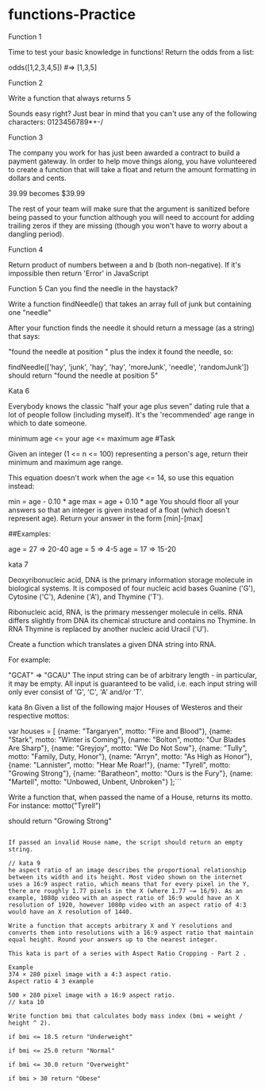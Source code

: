 # functions-Practice

Function 1

Time to test your basic knowledge in functions! Return the odds from a list:

odds([1,2,3,4,5]) #=> [1,3,5]

Function 2

Write a function that always returns 5

Sounds easy right? Just bear in mind that you can't use any of the following characters: 0123456789*+-/

Function 3

The company you work for has just been awarded a contract to build a payment gateway. In order to help move things along, you have volunteered to create a function that will take a float and return the amount formatting in dollars and cents.

39.99 becomes $39.99

The rest of your team will make sure that the argument is sanitized before being passed to your function although you will need to account for adding trailing zeros if they are missing (though you won't have to worry about a dangling period).

Function 4

Return product of numbers between a and b (both non-negative). If it's impossible then return 'Error' in JavaScript

Function 5 
Can you find the needle in the haystack?

Write a function findNeedle() that takes an array full of junk but containing one "needle"

After your function finds the needle it should return a message (as a string) that says:

"found the needle at position " plus the index it found the needle, so:

findNeedle(['hay', 'junk', 'hay', 'hay', 'moreJunk', 'needle', 'randomJunk'])
should return "found the needle at position 5"

Kata 6

Everybody knows the classic "half your age plus seven" dating rule that a lot of people follow (including myself). It's the 'recommended' age range in which to date someone.


minimum age <= your age <= maximum age #Task

Given an integer (1 <= n <= 100) representing a person's age, return their minimum and maximum age range.

This equation doesn't work when the age <= 14, so use this equation instead:

min = age - 0.10 * age
max = age + 0.10 * age
You should floor all your answers so that an integer is given instead of a float (which doesn't represent age). Return your answer in the form [min]-[max]

##Examples:

age = 27   =>   20-40
age = 5    =>   4-5
age = 17   =>   15-20

kata 7

Deoxyribonucleic acid, DNA is the primary information storage molecule in biological systems. It is composed of four nucleic acid bases Guanine ('G'), Cytosine ('C'), Adenine ('A'), and Thymine ('T').

Ribonucleic acid, RNA, is the primary messenger molecule in cells. RNA differs slightly from DNA its chemical structure and contains no Thymine. In RNA Thymine is replaced by another nucleic acid Uracil ('U').

Create a function which translates a given DNA string into RNA.

For example:

"GCAT"  =>  "GCAU"
The input string can be of arbitrary length - in particular, it may be empty. All input is guaranteed to be valid, i.e. each input string will only ever consist of 'G', 'C', 'A' and/or 'T'.

kata 8n
Given a list of the following major Houses of Westeros and their respective mottos:

var houses = [
  {name: "Targaryen", motto: "Fire and Blood"},
  {name: "Stark",     motto: "Winter is Coming"},
  {name: "Bolton",    motto: "Our Blades Are Sharp"},
  {name: "Greyjoy",   motto: "We Do Not Sow"},
  {name: "Tully",     motto: "Family, Duty, Honor"},
  {name: "Arryn",     motto: "As High as Honor"},
  {name: "Lannister", motto: "Hear Me Roar!"},
  {name: "Tyrell",    motto: "Growing Strong"},
  {name: "Baratheon", motto: "Ours is the Fury"},
  {name: "Martell",   motto: "Unbowed, Unbent, Unbroken"}
];```

Write a function that, when passed the name of a House, returns its motto. For instance:
motto("Tyrell")


should return
"Growing Strong"

```

If passed an invalid House name, the script should return an empty string.

// kata 9 
he aspect ratio of an image describes the proportional relationship between its width and its height. Most video shown on the internet uses a 16:9 aspect ratio, which means that for every pixel in the Y, there are roughly 1.77 pixels in the X (where 1.77 ~= 16/9). As an example, 1080p video with an aspect ratio of 16:9 would have an X resolution of 1920, however 1080p video with an aspect ratio of 4:3 would have an X resolution of 1440.

Write a function that accepts arbitrary X and Y resolutions and converts them into resolutions with a 16:9 aspect ratio that maintain equal height. Round your answers up to the nearest integer.

This kata is part of a series with Aspect Ratio Cropping - Part 2 .

Example
374 × 280 pixel image with a 4:3 aspect ratio.
Aspect ratio 4 3 example

500 × 280 pixel image with a 16:9 aspect ratio.
// kata 10 

Write function bmi that calculates body mass index (bmi = weight / height ^ 2).

if bmi <= 18.5 return "Underweight"

if bmi <= 25.0 return "Normal"

if bmi <= 30.0 return "Overweight"

if bmi > 30 return "Obese"

